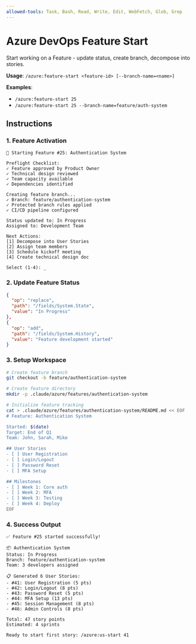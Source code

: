 ```yaml
---
allowed-tools: Task, Bash, Read, Write, Edit, WebFetch, Glob, Grep
---
```


# Azure DevOps Feature Start

Start working on a Feature - update status, create branch, decompose into stories.

**Usage**: `/azure:feature-start <feature-id> [--branch-name=<name>]`

**Examples**:
- `/azure:feature-start 25`
- `/azure:feature-start 25 --branch-name=feature/auth-system`

## Instructions

### 1. Feature Activation

```
🚀 Starting Feature #25: Authentication System

Preflight Checklist:
✓ Feature approved by Product Owner
✓ Technical design reviewed
✓ Team capacity available
✓ Dependencies identified

Creating feature branch...
✓ Branch: feature/authentication-system
✓ Protected branch rules applied
✓ CI/CD pipeline configured

Status updated to: In Progress
Assigned to: Development Team

Next Actions:
[1] Decompose into User Stories
[2] Assign team members
[3] Schedule kickoff meeting
[4] Create technical design doc

Select (1-4): _
```

### 2. Update Feature Status

```json
{
  "op": "replace",
  "path": "/fields/System.State",
  "value": "In Progress"
},
{
  "op": "add",
  "path": "/fields/System.History",
  "value": "Feature development started"
}
```

### 3. Setup Workspace

```bash
# Create feature branch
git checkout -b feature/authentication-system

# Create feature directory
mkdir -p .claude/azure/features/authentication-system

# Initialize feature tracking
cat > .claude/azure/features/authentication-system/README.md << EOF
# Feature: Authentication System

Started: $(date)
Target: End of Q1
Team: John, Sarah, Mike

## User Stories
- [ ] User Registration
- [ ] Login/Logout
- [ ] Password Reset
- [ ] MFA Setup

## Milestones
- [ ] Week 1: Core auth
- [ ] Week 2: MFA
- [ ] Week 3: Testing
- [ ] Week 4: Deploy
EOF
```

### 4. Success Output

```
✅ Feature #25 started successfully!

📦 Authentication System
Status: In Progress
Branch: feature/authentication-system
Team: 3 developers assigned

📋 Generated 6 User Stories:
- #41: User Registration (5 pts)
- #42: Login/Logout (8 pts)
- #43: Password Reset (5 pts)
- #44: MFA Setup (13 pts)
- #45: Session Management (8 pts)
- #46: Admin Controls (8 pts)

Total: 47 story points
Estimated: 4 sprints

Ready to start first story: /azure:us-start 41
```